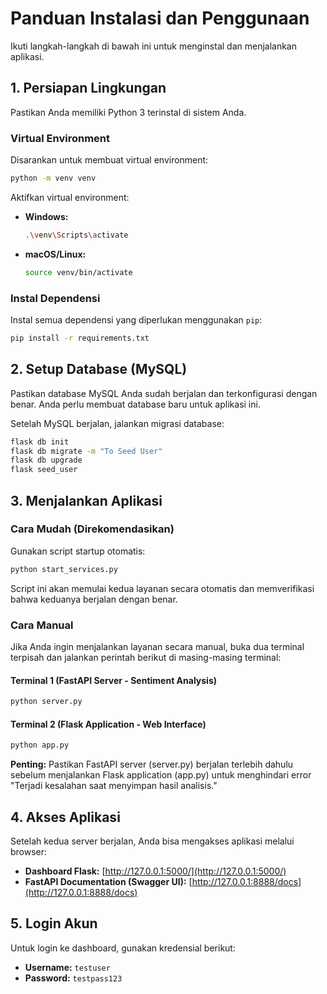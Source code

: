 # Panduan Instalasi dan Penggunaan

Ikuti langkah-langkah di bawah ini untuk menginstal dan menjalankan aplikasi.

## 1. Persiapan Lingkungan

Pastikan Anda memiliki Python 3 terinstal di sistem Anda.

### Virtual Environment

Disarankan untuk membuat virtual environment:

```bash
python -m venv venv
```

Aktifkan virtual environment:

- **Windows:**
  ```bash
  .\venv\Scripts\activate
  ```
- **macOS/Linux:**
  ```bash
  source venv/bin/activate
  ```

### Instal Dependensi

Instal semua dependensi yang diperlukan menggunakan `pip`:

```bash
pip install -r requirements.txt
```

## 2. Setup Database (MySQL)

Pastikan database MySQL Anda sudah berjalan dan terkonfigurasi dengan benar. Anda perlu membuat database baru untuk aplikasi ini.

Setelah MySQL berjalan, jalankan migrasi database:

```bash
flask db init
flask db migrate -m "To Seed User"
flask db upgrade
flask seed_user
```

## 3. Menjalankan Aplikasi

### Cara Mudah (Direkomendasikan)

Gunakan script startup otomatis:

```bash
python start_services.py
```

Script ini akan memulai kedua layanan secara otomatis dan memverifikasi bahwa keduanya berjalan dengan benar.

### Cara Manual

Jika Anda ingin menjalankan layanan secara manual, buka dua terminal terpisah dan jalankan perintah berikut di masing-masing terminal:

#### Terminal 1 (FastAPI Server - Sentiment Analysis)

```bash
python server.py
```

#### Terminal 2 (Flask Application - Web Interface)

```bash
python app.py
```

**Penting:** Pastikan FastAPI server (server.py) berjalan terlebih dahulu sebelum menjalankan Flask application (app.py) untuk menghindari error "Terjadi kesalahan saat menyimpan hasil analisis."

## 4. Akses Aplikasi

Setelah kedua server berjalan, Anda bisa mengakses aplikasi melalui browser:

- **Dashboard Flask:** [http://127.0.0.1:5000/](http://127.0.0.1:5000/)
- **FastAPI Documentation (Swagger UI):** [http://127.0.0.1:8888/docs](http://127.0.0.1:8888/docs)

## 5. Login Akun

Untuk login ke dashboard, gunakan kredensial berikut:

- **Username:** `testuser`
- **Password:** `testpass123`
